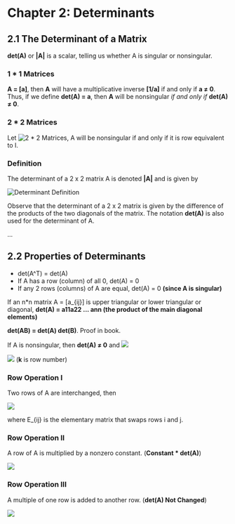 # Chapter 2: Determinants

## 2.1 The Determinant of a Matrix

**det(A)** or **|A|** is a scalar, telling us whether A is singular or nonsingular.

### 1 * 1 Matrices

**A = [a]**, then **A** will have a multiplicative inverse **[1/a]** if and only if **a ≠ 0**. Thus, if we define **det(A) = a**, then **A** will be nonsingular _if and only if_ **det(A) ≠ 0**.

### 2 * 2 Matrices

Let ![2 * 2 Matrices](https://latex.codecogs.com/svg.latex?A=\begin{bmatrix}a_{11}&&a_{12}\\a_{21}&&a_{22}\end{bmatrix}), A will be nonsingular if and only if it is row equivalent to I.

### **Definition**

The determinant of a 2 x 2 matrix A is denoted **|A|** and is given by

![Determinant Definition](https://latex.codecogs.com/svg.latex?\begin{vmatrix}a_{11}&&a_{12}\\a_{21}&&a_{22}\end{vmatrix}=a_{11}a_{22}-a_{12}a_{21})

Observe that the determinant of a 2 x 2 matrix is given by the difference of the products of the two diagonals of the matrix.
The notation **det(A)** is also used for the determinant of A.

...

## 2.2 Properties of Determinants

- det(A^T) = det(A)
- If A has a row (column) of all 0, det(A) = 0
- If any 2 rows (columns) of A are equal, det(A) = 0 **(since A is singular)**

If an n*n matrix A = [a_{ij}] is upper triangular or lower triangular or diagonal, **det(A) = a11a22 ... ann (the product of the main diagonal elements)**

**det(AB) = det(A) det(B)**. Proof in book.

If A is nonsingular, then **det(A) ≠ 0** and ![](https://latex.codecogs.com/svg.latex?det[A^{-1}]=\frac{1}{det[A]})

![](https://latex.codecogs.com/svg.latex?det[kA]=k^ndet[A]) (**k** is row number)

### Row Operation I

Two rows of A are interchanged, then

![](https://latex.codecogs.com/svg.latex?det[E_{ij}]A=-det[A]) <!-- [] To Bypass Atom Link Breakage -->

where E_{ij} is the elementary matrix that swaps rows i and j.

### Row Operation II

A row of A is multiplied by a nonzero constant. (**Constant \* det(A)**)

![](https://latex.codecogs.com/svg.latex?det[EA]=\mathbf{a}det[A]) <!-- [] To Bypass Atom Link Breakage -->

### Row Operation III

A multiple of one row is added to another row. (**det(A) Not Changed**)

![](https://latex.codecogs.com/svg.latex?det[EA]=det[A]) <!-- [] To Bypass Atom Link Breakage -->

